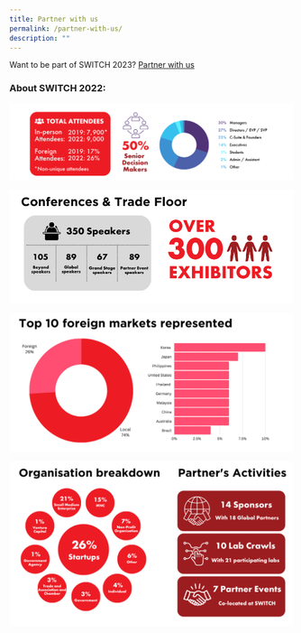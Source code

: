 ```yaml
---
title: Partner with us
permalink: /partner-with-us/
description: ""
---
```

Want to be part of  SWITCH 2023? [Partner with us](https://forms.monday.com/forms/4ae0e80795707021ca480047c3a90d66?r=use1)

### About SWITCH 2022:
![](/images/2023/2023%20website%20(2022%20stats)%20visitor%20demographics.png)

![](/images/2023/2023%20website%20(2022%20stats)%20conferences%20&%20trade%20floor.png)

![](/images/2023/2023%20website%20(2022%20stats)%20foreign%20markets.png)

![](/images/2023/2023%20website%20(2022%20stats)%20org%20breakdown%20&%20partners.png)
